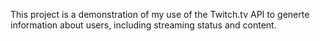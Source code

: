 This project is a demonstration of my use of the Twitch.tv API to generte information about users, including streaming status and content.